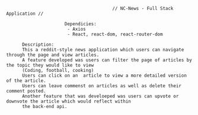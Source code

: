                                             // NC-News - Full Stack Application //

                          Dependicies:
                           - Axios
                           - React, react-dom, react-router-dom

          Description:
          This a reddit-style news application which users can navigate through the page and view articles.
          A feature developed was users can filter the page of articles by the topic they would like to view
          (Coding, football, cooking)
          Users can click on an  article to view a more detailed version of the article.
          Users can leave commenst on articles as well as delete their comment posted. 
          Another feature that was develoeped was users can upvote or downvote the article which would reflect within
          the back-end api.

